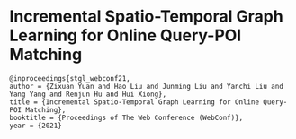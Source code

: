 # Incremental Spatio-Temporal Graph Learning for Online Query-POI Matching

```
@inproceedings{stgl_webconf21,
author = {Zixuan Yuan and Hao Liu and Junming Liu and Yanchi Liu and Yang Yang and Renjun Hu and Hui Xiong},
title = {Incremental Spatio-Temporal Graph Learning for Online Query-POI Matching},
booktitle = {Proceedings of The Web Conference (WebConf)},
year = {2021}

